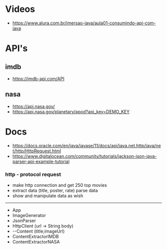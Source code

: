 # Videos
- https://www.alura.com.br/imersao-java/aula01-consumindo-api-com-java
# API's 
## imdb
- https://imdb-api.com/API
## nasa
- https://api.nasa.gov/
- https://api.nasa.gov/planetary/apod?api_key=DEMO_KEY
# Docs
- https://docs.oracle.com/en/java/javase/11/docs/api/java.net.http/java/net/http/HttpRequest.html
- https://www.digitalocean.com/community/tutorials/jackson-json-java-parser-api-example-tutorial
### http - protocol request 
- make http connection and get 250 top movies
- extract data (title, poster, rate)  parse data
- show and manipulate data as wish

--------------------------------------------
- App
- ImageGenerator
- JsonParser
- HttpClient (url -> String body)
- --Content (title;imageUrl)
- ContentExtractorIMDB
- ContentExtractorNASA